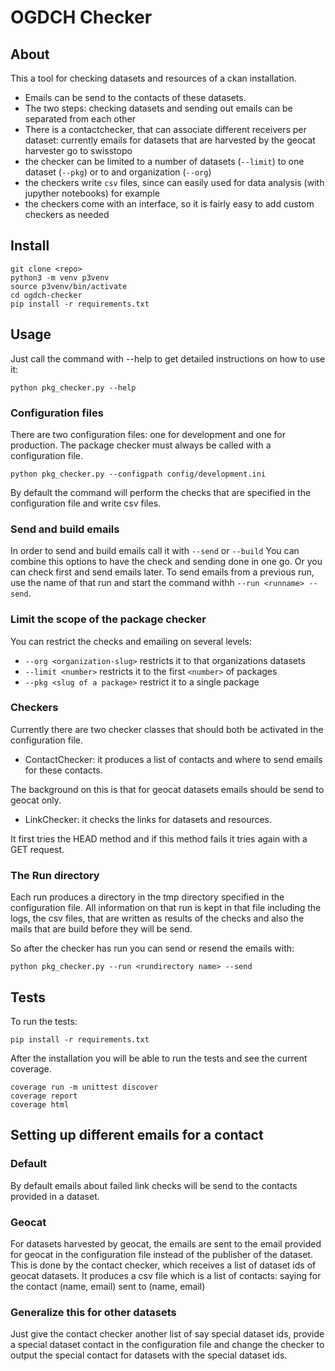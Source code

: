 # OGDCH Checker

## About 

This a tool for checking datasets and resources of a ckan installation.

- Emails can be send to the contacts of these datasets.
- The two steps: checking datasets and sending out emails can be separated 
  from each other
- There is a contactchecker, that can associate different receivers per dataset: 
  currently emails for datasets that are harvested by the geocat harvester go to 
  swisstopo
- the checker can be limited to a number of datasets (`--limit`) to one dataset (`--pkg`) or to and
  organization (`--org`)
- the checkers write `csv` files, since can easily used for data analysis (with jupyther notebooks)
  for example
- the checkers come with an interface, so it is fairly easy to add custom checkers as needed  
     
  
## Install 

```
git clone <repo>
python3 -m venv p3venv
source p3venv/bin/activate
cd ogdch-checker
pip install -r requirements.txt
```

## Usage

Just call the command with --help to get detailed instructions on how to use it:

```
python pkg_checker.py --help
``` 

### Configuration files

There are two configuration files: one for development and one for production.
The package checker must always be called with a configuration file.

```
python pkg_checker.py --configpath config/development.ini
``` 

By default the command will perform the checks that are specified in the configuration
file and write csv files.

### Send and build emails

In order to send and build emails call it with `--send` or `--build`
You can combine this options to have the check and sending done in one go.
Or you can check first and send emails later. To send emails from a previous run,
use the name of that run and start the command withh `--run <runname> --send`.

### Limit the scope of the package checker

You can restrict the checks and emailing on several levels:

- `--org <organization-slug>` restricts it to that organizations datasets
- `--limit <number>` restricts it to the first `<number>` of packages
- `--pkg <slug of a package>` restrict it to a single package

### Checkers

Currently there are two checker classes that should both be activated in the configuration file.

- ContactChecker: it produces a list of contacts and where to send emails for these contacts. 

The background on this is that for geocat datasets emails should be send to geocat only.

- LinkChecker: it checks the links for datasets and resources. 

It first tries the HEAD method and if this method fails it tries again with a GET request.

### The Run directory

Each run produces a directory in the tmp directory specified in the configuration file.
All information on that run is kept in that file including the logs, the csv files, that 
are written as results of the checks and also the mails that are build before they will be send.

So after the checker has run you can send or resend the emails with:

```
python pkg_checker.py --run <rundirectory name> --send
``` 

## Tests

To run the tests: 

```
pip install -r requirements.txt
```

After the installation you will be able to run the tests and see the current coverage.

```
coverage run -m unittest discover
coverage report
coverage html
```

## Setting up different emails for a contact

### Default

By default emails about failed link checks will be send to the contacts provided
in a dataset.

### Geocat

For datasets harvested by geocat, the emails are sent to the email provided for geocat in
the configuration file instead of the publisher of the dataset. This is done by the contact
checker, which receives a list of dataset ids of geocat datasets. It produces a csv file 
which is a list of contacts: saying for the contact (name, email) sent to (name, email)

### Generalize this for other datasets

Just give the contact checker another list of say special dataset ids, provide a 
special dataset contact in the configuration file and change the checker to output
the special contact for datasets with the special dataset ids.
